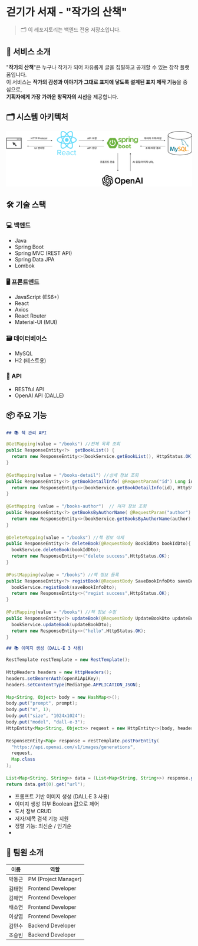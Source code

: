 # 걷기가 서재 - "작가의 산책"

> 🗂️ 이 레포지토리는 백엔드 전용 저장소입니다.

## 📌 서비스 소개

"**작가의 산책**"은 누구나 작가가 되어 자유롭게 글을 집필하고 공개할 수 있는 창작 플랫폼입니다.  
이 서비스는 **작가의 감성과 이야기가 그대로 표지에 닿도록 설계된 표지 제작 기능**을 중심으로,  
**기획자에게 가장 가까운 창작자의 시선**을 제공합니다.

## 🗂 시스템 아키텍처

![시스템 아키텍처](./docs/architecture.png)

## 🛠️ 기술 스택

### 💻 백엔드
- Java
- Spring Boot
- Spring MVC (REST API)
- Spring Data JPA
- Lombok

### 🖥️ 프론트엔드
- JavaScript (ES6+)
- React
- Axios
- React Router
- Material-UI (MUI)

### 🗃️ 데이터베이스
- MySQL
- H2 (테스트용)

### 🔗 API
- RESTful API
- OpenAI API (DALLE)

## 📦 주요 기능
```markdown
## 📚 책 관리 API
```

```java
@GetMapping(value = "/books") //전체 목록 조회
public ResponseEntity<?>  getBookList() {
  return new ResponseEntity<>(bookService.getBookList(), HttpStatus.OK);
}

@GetMapping(value = "/books-detail") //상세 정보 조회
public ResponseEntity<?> getBookDetailInfo( @RequestParam("id") Long id) {
  return new ResponseEntity<>(bookService.getBookDetailInfo(id), HttpStatus.OK);
}

@GetMapping (value = "/books-author")  // 저자 정보 조회
public ResponseEntity<?> getBooksByAuthorName( @RequestParam("author") String author) {
  return new ResponseEntity<>(bookService.getBooksByAuthorName(author), HttpStatus.OK);
}

@DeleteMapping(value = "/books") //책 정보 삭제
public ResponseEntity<?> deleteBook(@RequestBody BookIdDto bookIdDto){
  bookService.deleteBook(bookIdDto);
  return new ResponseEntity<>("delete success",HttpStatus.OK);
}

@PostMapping(value = "/books") //책 정보 등록
public ResponseEntity<?> registBook(@RequestBody SaveBookInfoDto saveBookInfoDto){
  bookService.registBook(saveBookInfoDto);
  return new ResponseEntity<>("regist success",HttpStatus.OK);
}

@PutMapping(value = "/books") //책 정보 수정
public ResponseEntity<?> updateBook(@RequestBody UpdateBookDto updateBookDto){
  bookService.updateBook(updateBookDto);
  return new ResponseEntity<>("hello",HttpStatus.OK);
}
```

```markdown
## 📚 이미지 생성 (DALL·E 3 사용)
```
```java
RestTemplate restTemplate = new RestTemplate();

HttpHeaders headers = new HttpHeaders();
headers.setBearerAuth(openAiApiKey);
headers.setContentType(MediaType.APPLICATION_JSON);

Map<String, Object> body = new HashMap<>();
body.put("prompt", prompt);
body.put("n", 1);
body.put("size", "1024x1024");
body.put("model", "dall-e-3");
HttpEntity<Map<String, Object>> request = new HttpEntity<>(body, headers);

ResponseEntity<Map> response = restTemplate.postForEntity(
  "https://api.openai.com/v1/images/generations",
  request,
  Map.class
);

List<Map<String, String>> data = (List<Map<String, String>>) response.getBody().get("data");
return data.get(0).get("url");
```
- 프롬프트 기반 이미지 생성 (DALL·E 3 사용)
- 이미지 생성 여부 Boolean 값으로 제어
- 도서 정보 CRUD
- 저자/제목 검색 기능 지원
- 정렬 기능: 최신순 / 인기순
- 
## 👥 팀원 소개

| 이름     | 역할               |
|----------|--------------------|
| 박동근   | PM (Project Manager) |
| 김태현   | Frontend Developer |
| 김해연   | Frontend Developer |
| 배소연   | Frontend Developer |
| 이상엽   | Frontend Developer |
| 김민수   | Backend Developer  |
| 조승빈   | Backend Developer  |


